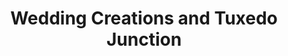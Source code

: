 ---
title: "Wedding Creations and Tuxedo Junction"
url: /washington/wedding-creations-and-tuxedo-junction/
shop: Brautkleider
---